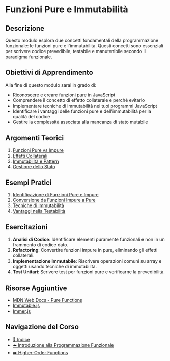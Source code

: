 # Funzioni Pure e Immutabilità

## Descrizione

Questo modulo esplora due concetti fondamentali della programmazione funzionale: le funzioni pure e l'immutabilità. Questi concetti sono essenziali per scrivere codice prevedibile, testabile e manutenibile secondo il paradigma funzionale.

## Obiettivi di Apprendimento

Alla fine di questo modulo sarai in grado di:

- Riconoscere e creare funzioni pure in JavaScript
- Comprendere il concetto di effetto collaterale e perché evitarlo
- Implementare tecniche di immutabilità nei tuoi programmi JavaScript
- Identificare i vantaggi delle funzioni pure e dell'immutabilità per la qualità del codice
- Gestire la complessità associata alla mancanza di stato mutabile

## Argomenti Teorici

1. [Funzioni Pure vs Impure](./teoria/01-FunzioniPureVsImpure.md)
2. [Effetti Collaterali](./teoria/02-EffettiCollaterali.md)
3. [Immutabilità e Pattern](./teoria/03-ImmutabilitaPattern.md)
4. [Gestione dello Stato](./teoria/04-GestioneStato.md)

## Esempi Pratici

1. [Identificazione di Funzioni Pure e Impure](./esempi/01-IdentificareFunzioniPure.js)
2. [Conversione da Funzioni Impure a Pure](./esempi/02-ConversioneFunzioniPureImpure.js)
3. [Tecniche di Immutabilità](./esempi/03-TecnicheImmutabilita.js)
4. [Vantaggi nella Testabilità](./esempi/04-TestabilitaFunzionale.js)

## Esercitazioni

1. **Analisi di Codice**: Identificare elementi puramente funzionali e non in un frammento di codice dato.
2. **Refactoring**: Convertire funzioni impure in pure, eliminando gli effetti collaterali.
3. **Implementazione Immutabile**: Riscrivere operazioni comuni su array e oggetti usando tecniche di immutabilità.
4. **Test Unitari**: Scrivere test per funzioni pure e verificarne la prevedibilità.

## Risorse Aggiuntive

- [MDN Web Docs - Pure Functions](https://developer.mozilla.org/en-US/docs/Glossary/Pure_function)
- [Immutable.js](https://immutable-js.com/)
- [Immer.js](https://immerjs.github.io/immer/)

## Navigazione del Corso
- [📑 Indice](../README.md)
- [⬅️ Introduzione alla Programmazione Funzionale](../01-IntroduzionePF/README.md)
- [➡️ Higher-Order Functions](../03-HigherOrderFunctions/README.md)
